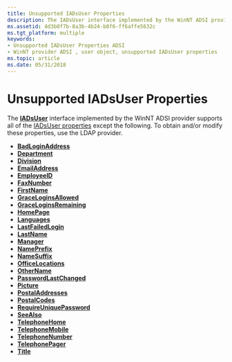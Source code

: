 ```yaml
---
title: Unsupported IADsUser Properties
description: The IADsUser interface implemented by the WinNT ADSI provider supports all of the IADsUser properties except the following. To obtain and/or modify these properties, use the LDAP provider.
ms.assetid: 4d3b0f7b-8a3b-4b24-b8f6-ff6affe5632c
ms.tgt_platform: multiple
keywords:
- Unsupported IADsUser Properties ADSI
- WinNT provider ADSI , user object, unsupported IADsUser properties
ms.topic: article
ms.date: 05/31/2018
---
```


# Unsupported IADsUser Properties

The [**IADsUser**](/windows/desktop/api/Iads/nn-iads-iadsuser) interface implemented by the WinNT ADSI provider supports all of the [IADsUser properties](iadsuser-property-methods.md) except the following. To obtain and/or modify these properties, use the LDAP provider.

-   [**BadLoginAddress**](iadsuser-property-methods.md)
-   [**Department**](iadsuser-property-methods.md)
-   [**Division**](iadsuser-property-methods.md)
-   [**EmailAddress**](iadsuser-property-methods.md)
-   [**EmployeeID**](iadsuser-property-methods.md)
-   [**FaxNumber**](iadsuser-property-methods.md)
-   [**FirstName**](iadsuser-property-methods.md)
-   [**GraceLoginsAllowed**](iadsuser-property-methods.md)
-   [**GraceLoginsRemaining**](iadsuser-property-methods.md)
-   [**HomePage**](iadsuser-property-methods.md)
-   [**Languages**](iadsuser-property-methods.md)
-   [**LastFailedLogin**](iadsuser-property-methods.md)
-   [**LastName**](iadsuser-property-methods.md)
-   [**Manager**](iadsuser-property-methods.md)
-   [**NamePrefix**](iadsuser-property-methods.md)
-   [**NameSuffix**](iadsuser-property-methods.md)
-   [**OfficeLocations**](iadsuser-property-methods.md)
-   [**OtherName**](iadsuser-property-methods.md)
-   [**PasswordLastChanged**](iadsuser-property-methods.md)
-   [**Picture**](iadsuser-property-methods.md)
-   [**PostalAddresses**](iadsuser-property-methods.md)
-   [**PostalCodes**](iadsuser-property-methods.md)
-   [**RequireUniquePassword**](iadsuser-property-methods.md)
-   [**SeeAlso**](iadsuser-property-methods.md)
-   [**TelephoneHome**](iadsuser-property-methods.md)
-   [**TelephoneMobile**](iadsuser-property-methods.md)
-   [**TelephoneNumber**](iadsuser-property-methods.md)
-   [**TelephonePager**](iadsuser-property-methods.md)
-   [**Title**](iadsuser-property-methods.md)

 

 




